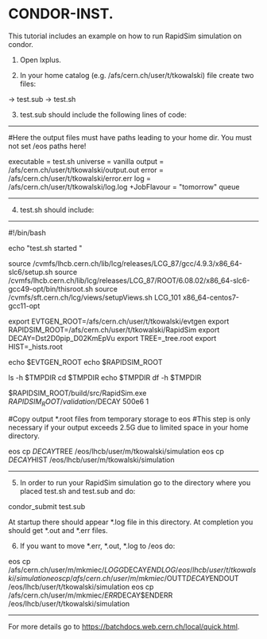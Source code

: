 # CONDOR-INST.


This tutorial includes an example on how
to run RapidSim simulation on condor.
 
1. Open lxplus.
 
2. In your home catalog (e.g. /afs/cern.ch/user/t/tkowalski) file create two files:
 
-> test.sub
-> test.sh
 
3. test.sub should include the following lines of code:

-------------------------------------------------------------------------------
#Here the output files must have paths leading to your home dir. You must not set /eos paths here!

executable  = test.sh
universe    = vanilla
output      = /afs/cern.ch/user/t/tkowalski/output.out
error       = /afs/cern.ch/user/t/tkowalski/error.err
log         = /afs/cern.ch/user/t/tkowalski/log.log
+JobFlavour = "tomorrow"
queue

-------------------------------------------------------------------------------

4. test.sh should include:

---------------------------------------------------------------------------------
#!/bin/bash

echo "test.sh started   "

source /cvmfs/lhcb.cern.ch/lib/lcg/releases/LCG_87/gcc/4.9.3/x86_64-slc6/setup.sh
source /cvmfs/lhcb.cern.ch/lib/lcg/releases/LCG_87/ROOT/6.08.02/x86_64-slc6-gcc49-opt/bin/thisroot.sh
source /cvmfs/sft.cern.ch/lcg/views/setupViews.sh LCG_101 x86_64-centos7-gcc11-opt

export EVTGEN_ROOT=/afs/cern.ch/user/t/tkowalski/evtgen
export RAPIDSIM_ROOT=/afs/cern.ch/user/t/tkowalski/RapidSim
export DECAY=Dst2D0pip_D02KmEpVu
export TREE=_tree.root
export HIST=_hists.root

echo $EVTGEN_ROOT
echo $RAPIDSIM_ROOT

ls -h $TMPDIR
cd $TMPDIR
echo $TMPDIR
df -h $TMPDIR

$RAPIDSIM_ROOT/build/src/RapidSim.exe $RAPIDSIM_ROOT/validation/$DECAY 500e6 1

#Copy output *.root files from temporary storage to eos
#This step is only necessary if your output exceeds 2.5G due to limited space in your home directory.

eos cp $DECAY$TREE /eos/lhcb/user/m/tkowalski/simulation
eos cp $DECAY$HIST /eos/lhcb/user/m/tkowalski/simulation

----------------------------------------------------------------------

5. In order to run your RapidSim simulation go to the directory where you placed test.sh and test.sub and do:

condor_submit test.sub

At startup there should appear *.log file in this directory. At completion you should get *.out and *.err files.


6. If you want to move *.err, *.out, *.log to /eos do:

eos cp /afs/cern.ch/user/m/mkmiec/$LOGG$DECAY$ENDLOG /eos/lhcb/user/t/tkowalski/simulation
eos cp /afs/cern.ch/user/m/mkmiec/$OUTT$DECAY$ENDOUT /eos/lhcb/user/t/tkowalski/simulation
eos cp /afs/cern.ch/user/m/mkmiec/$ERR$DECAY$ENDERR /eos/lhcb/user/t/tkowalski/simulation

-----------------------------------------------------------------------
For more details go to https://batchdocs.web.cern.ch/local/quick.html.
